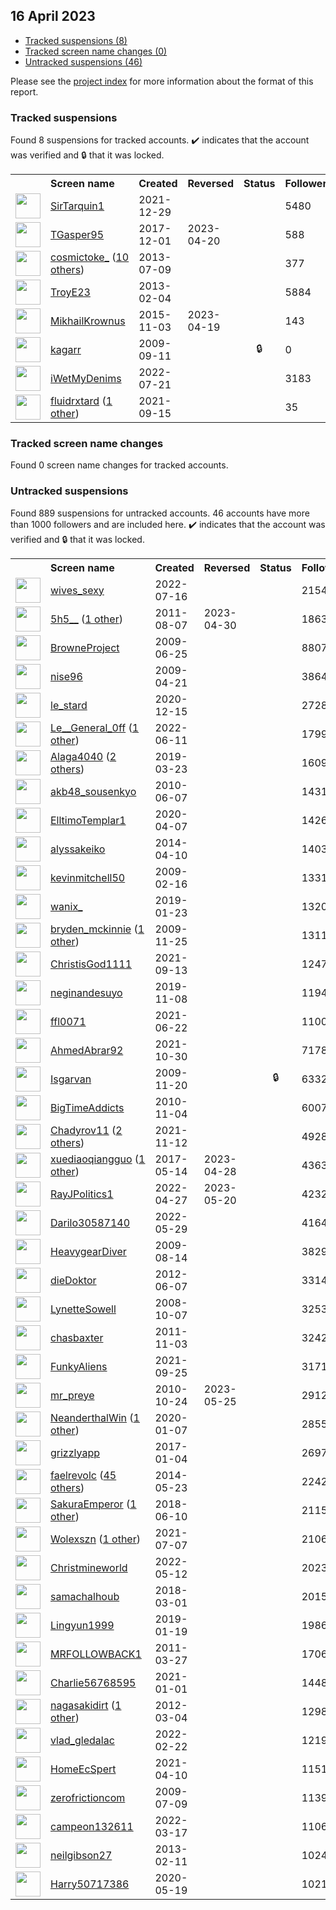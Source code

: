 ## 16 April 2023

* [Tracked suspensions (8)](#tracked-suspensions)
* [Tracked screen name changes (0)](#tracked-screen-name-changes)
* [Untracked suspensions (46)](#untracked-suspensions)

Please see the [project index](https://github.com/travisbrown/twitter-watch) for more information about the format of this report.

### Tracked suspensions

Found 8 suspensions for tracked accounts.
  ✔️ indicates that the account was verified and 🔒 that it was locked.

<table>
    <tr>
        <th></th>
        <th align="left">Screen name</th>
        <th align="left">Created</th>
        <th align="left">Reversed</th>
        <th align="left">Status</th>
        <th align="left">Followers</th>
        <th align="left">Ranking</th></tr>
    </tr>
        <tr>
            <td><a href="https://twitter.com/intent/user?user_id=1476311869266800643">
                <img src="https://pbs.twimg.com/profile_images/1595879010256539649/KYJBTnLm_normal.jpg" width="40px" height="40px" align="center"/></a>
            </td>
            <td>
                <a href="https://twitter.com/SirTarquin1">SirTarquin1</a></td>
            <td>2021-12-29</td>
            <td></td>
            <td align="center"></td>
            <td>5480</td>
            <td>1183</td>
        </tr>
        <tr>
            <td><a href="https://twitter.com/intent/user?user_id=936687173100810245">
                <img src="https://pbs.twimg.com/profile_images/1165808998089744385/ItlOs1QN_normal.jpg" width="40px" height="40px" align="center"/></a>
            </td>
            <td>
                <a href="https://twitter.com/TGasper95">TGasper95</a></td>
            <td>2017-12-01</td>
            <td>2023-04-20</td>
            <td align="center"></td>
            <td>588</td>
            <td>18940</td>
        </tr>
        <tr>
            <td><a href="https://twitter.com/intent/user?user_id=1579217568">
                <img src="https://pbs.twimg.com/profile_images/1593806204840468482/-ExdIMvo_normal.jpg" width="40px" height="40px" align="center"/></a>
            </td>
            <td>
                <a href="https://twitter.com/cosmictoke_">cosmictoke_</a>&nbsp;(<a href="https://api.memory.lol/v1/tw/id/1579217568">10 others</a>)&nbsp;</td>
            <td>2013-07-09</td>
            <td></td>
            <td align="center"></td>
            <td>377</td>
            <td>20098</td>
        </tr>
        <tr>
            <td><a href="https://twitter.com/intent/user?user_id=1146937195">
                <img src="https://pbs.twimg.com/profile_images/1481330368254984192/Io_tQsDw_normal.jpg" width="40px" height="40px" align="center"/></a>
            </td>
            <td>
                <a href="https://twitter.com/TroyE23">TroyE23</a></td>
            <td>2013-02-04</td>
            <td></td>
            <td align="center"></td>
            <td>5884</td>
            <td>35787</td>
        </tr>
        <tr>
            <td><a href="https://twitter.com/intent/user?user_id=4109426293">
                <img src="https://pbs.twimg.com/profile_images/923694561473445889/8Z30Akx1_normal.jpg" width="40px" height="40px" align="center"/></a>
            </td>
            <td>
                <a href="https://twitter.com/MikhailKrownus">MikhailKrownus</a></td>
            <td>2015-11-03</td>
            <td>2023-04-19</td>
            <td align="center"></td>
            <td>143</td>
            <td>45425</td>
        </tr>
        <tr>
            <td><a href="https://twitter.com/intent/user?user_id=73298285">
                <img src="https://abs.twimg.com/sticky/default_profile_images/default_profile_normal.png" width="40px" height="40px" align="center"/></a>
            </td>
            <td>
                <a href="https://twitter.com/kagarr">kagarr</a></td>
            <td>2009-09-11</td>
            <td></td>
            <td align="center">🔒</td>
            <td>0</td>
            <td>66539</td>
        </tr>
        <tr>
            <td><a href="https://twitter.com/intent/user?user_id=1550119371380445185">
                <img src="https://pbs.twimg.com/profile_images/1550192406208778241/AIvrPmqx_normal.jpg" width="40px" height="40px" align="center"/></a>
            </td>
            <td>
                <a href="https://twitter.com/iWetMyDenims">iWetMyDenims</a></td>
            <td>2022-07-21</td>
            <td></td>
            <td align="center"></td>
            <td>3183</td>
            <td>74580</td>
        </tr>
        <tr>
            <td><a href="https://twitter.com/intent/user?user_id=1438151070765756424">
                <img src="https://pbs.twimg.com/profile_images/1516732312888688646/xtubmdsh_normal.jpg" width="40px" height="40px" align="center"/></a>
            </td>
            <td>
                <a href="https://twitter.com/fluidrxtard">fluidrxtard</a>&nbsp;(<a href="https://api.memory.lol/v1/tw/id/1438151070765756424">1 other</a>)&nbsp;</td>
            <td>2021-09-15</td>
            <td></td>
            <td align="center"></td>
            <td>35</td>
            <td>91120</td>
        </tr></table>

### Tracked screen name changes

Found 0 screen name changes for tracked accounts.

### Untracked suspensions

Found 889 suspensions for untracked accounts.
46 accounts have more than 1000 followers and are included here.
  ✔️ indicates that the account was verified and 🔒 that it was locked.

<table>
    <tr>
        <th></th>
        <th align="left">Screen name</th>
        <th align="left">Created</th>
        <th align="left">Reversed</th>
        <th align="left">Status</th>
        <th align="left">Followers</th>
    </tr>
        <tr>
            <td><a href="https://twitter.com/intent/user?user_id=1548342383640657920">
                <img src="https://pbs.twimg.com/profile_images/1548342712767692801/OROdtKAe_normal.jpg" width="40px" height="40px" align="center"/></a>
            </td>
            <td>
                <a href="https://twitter.com/wives_sexy">wives_sexy</a></td>
            <td>2022-07-16</td>
            <td></td>
            <td align="center"></td>
            <td>215489</td>
        </tr>
        <tr>
            <td><a href="https://twitter.com/intent/user?user_id=350015214">
                <img src="https://pbs.twimg.com/profile_images/1416148494419599360/5aMwwnyw_normal.png" width="40px" height="40px" align="center"/></a>
            </td>
            <td>
                <a href="https://twitter.com/5h5__">5h5__</a>&nbsp;(<a href="https://api.memory.lol/v1/tw/id/350015214">1 other</a>)&nbsp;</td>
            <td>2011-08-07</td>
            <td>2023-04-30</td>
            <td align="center"></td>
            <td>186376</td>
        </tr>
        <tr>
            <td><a href="https://twitter.com/intent/user?user_id=50763889">
                <img src="https://pbs.twimg.com/profile_images/1441103045631246341/K9XhE4YR_normal.jpg" width="40px" height="40px" align="center"/></a>
            </td>
            <td>
                <a href="https://twitter.com/BrowneProject">BrowneProject</a></td>
            <td>2009-06-25</td>
            <td></td>
            <td align="center"></td>
            <td>88070</td>
        </tr>
        <tr>
            <td><a href="https://twitter.com/intent/user?user_id=34087728">
                <img src="https://pbs.twimg.com/profile_images/1571673359267794944/7z3EWgh5_normal.png" width="40px" height="40px" align="center"/></a>
            </td>
            <td>
                <a href="https://twitter.com/nise96">nise96</a></td>
            <td>2009-04-21</td>
            <td></td>
            <td align="center"></td>
            <td>38640</td>
        </tr>
        <tr>
            <td><a href="https://twitter.com/intent/user?user_id=1338870871725752320">
                <img src="https://abs.twimg.com/sticky/default_profile_images/default_profile_normal.png" width="40px" height="40px" align="center"/></a>
            </td>
            <td>
                <a href="https://twitter.com/le_stard">le_stard</a></td>
            <td>2020-12-15</td>
            <td></td>
            <td align="center"></td>
            <td>27280</td>
        </tr>
        <tr>
            <td><a href="https://twitter.com/intent/user?user_id=1535724725145583619">
                <img src="https://pbs.twimg.com/profile_images/1562491373546258432/tOL9a4_W_normal.jpg" width="40px" height="40px" align="center"/></a>
            </td>
            <td>
                <a href="https://twitter.com/Le__General_0ff">Le__General_0ff</a>&nbsp;(<a href="https://api.memory.lol/v1/tw/id/1535724725145583619">1 other</a>)&nbsp;</td>
            <td>2022-06-11</td>
            <td></td>
            <td align="center"></td>
            <td>17997</td>
        </tr>
        <tr>
            <td><a href="https://twitter.com/intent/user?user_id=1109393348601790464">
                <img src="https://pbs.twimg.com/profile_images/1536756971071733767/BsSBUr1P_normal.jpg" width="40px" height="40px" align="center"/></a>
            </td>
            <td>
                <a href="https://twitter.com/Alaga4040">Alaga4040</a>&nbsp;(<a href="https://api.memory.lol/v1/tw/id/1109393348601790464">2 others</a>)&nbsp;</td>
            <td>2019-03-23</td>
            <td></td>
            <td align="center"></td>
            <td>16096</td>
        </tr>
        <tr>
            <td><a href="https://twitter.com/intent/user?user_id=152999988">
                <img src="https://pbs.twimg.com/profile_images/567389743520817152/-MQtWYbE_normal.jpeg" width="40px" height="40px" align="center"/></a>
            </td>
            <td>
                <a href="https://twitter.com/akb48_sousenkyo">akb48_sousenkyo</a></td>
            <td>2010-06-07</td>
            <td></td>
            <td align="center"></td>
            <td>14317</td>
        </tr>
        <tr>
            <td><a href="https://twitter.com/intent/user?user_id=1247557742438514690">
                <img src="https://pbs.twimg.com/profile_images/1465348485809590278/VOlFliDA_normal.jpg" width="40px" height="40px" align="center"/></a>
            </td>
            <td>
                <a href="https://twitter.com/ElltimoTemplar1">ElltimoTemplar1</a></td>
            <td>2020-04-07</td>
            <td></td>
            <td align="center"></td>
            <td>14266</td>
        </tr>
        <tr>
            <td><a href="https://twitter.com/intent/user?user_id=2437472689">
                <img src="https://pbs.twimg.com/profile_images/1576279866793775104/I_VC2qyR_normal.jpg" width="40px" height="40px" align="center"/></a>
            </td>
            <td>
                <a href="https://twitter.com/alyssakeiko">alyssakeiko</a></td>
            <td>2014-04-10</td>
            <td></td>
            <td align="center"></td>
            <td>14036</td>
        </tr>
        <tr>
            <td><a href="https://twitter.com/intent/user?user_id=20990974">
                <img src="https://pbs.twimg.com/profile_images/1314525712/img123_normal.jpg" width="40px" height="40px" align="center"/></a>
            </td>
            <td>
                <a href="https://twitter.com/kevinmitchell50">kevinmitchell50</a></td>
            <td>2009-02-16</td>
            <td></td>
            <td align="center"></td>
            <td>13313</td>
        </tr>
        <tr>
            <td><a href="https://twitter.com/intent/user?user_id=1087936265901826050">
                <img src="https://pbs.twimg.com/profile_images/1587127031493709824/S5wJknY6_normal.jpg" width="40px" height="40px" align="center"/></a>
            </td>
            <td>
                <a href="https://twitter.com/wanix_">wanix_</a></td>
            <td>2019-01-23</td>
            <td></td>
            <td align="center"></td>
            <td>13202</td>
        </tr>
        <tr>
            <td><a href="https://twitter.com/intent/user?user_id=92497298">
                <img src="https://pbs.twimg.com/profile_images/825796419235770370/AqRGArQt_normal.jpg" width="40px" height="40px" align="center"/></a>
            </td>
            <td>
                <a href="https://twitter.com/bryden_mckinnie">bryden_mckinnie</a>&nbsp;(<a href="https://api.memory.lol/v1/tw/id/92497298">1 other</a>)&nbsp;</td>
            <td>2009-11-25</td>
            <td></td>
            <td align="center"></td>
            <td>13113</td>
        </tr>
        <tr>
            <td><a href="https://twitter.com/intent/user?user_id=1437548647076433922">
                <img src="https://pbs.twimg.com/profile_images/1437554610093187079/Xy54V3Fn_normal.jpg" width="40px" height="40px" align="center"/></a>
            </td>
            <td>
                <a href="https://twitter.com/ChristisGod1111">ChristisGod1111</a></td>
            <td>2021-09-13</td>
            <td></td>
            <td align="center"></td>
            <td>12472</td>
        </tr>
        <tr>
            <td><a href="https://twitter.com/intent/user?user_id=1192731362203033601">
                <img src="https://pbs.twimg.com/profile_images/1597352417045061632/PUx-NTBC_normal.jpg" width="40px" height="40px" align="center"/></a>
            </td>
            <td>
                <a href="https://twitter.com/neginandesuyo">neginandesuyo</a></td>
            <td>2019-11-08</td>
            <td></td>
            <td align="center"></td>
            <td>11941</td>
        </tr>
        <tr>
            <td><a href="https://twitter.com/intent/user?user_id=1407209161440464899">
                <img src="https://pbs.twimg.com/profile_images/1407209360971812864/dN-LPSUz_normal.jpg" width="40px" height="40px" align="center"/></a>
            </td>
            <td>
                <a href="https://twitter.com/ffl0071">ffl0071</a></td>
            <td>2021-06-22</td>
            <td></td>
            <td align="center"></td>
            <td>11006</td>
        </tr>
        <tr>
            <td><a href="https://twitter.com/intent/user?user_id=1454243190450630657">
                <img src="https://pbs.twimg.com/profile_images/1593429639539687424/KY3icera_normal.jpg" width="40px" height="40px" align="center"/></a>
            </td>
            <td>
                <a href="https://twitter.com/AhmedAbrar92">AhmedAbrar92</a></td>
            <td>2021-10-30</td>
            <td></td>
            <td align="center"></td>
            <td>7178</td>
        </tr>
        <tr>
            <td><a href="https://twitter.com/intent/user?user_id=91371148">
                <img src="https://pbs.twimg.com/profile_images/1594322960214622211/DmNknb-__normal.jpg" width="40px" height="40px" align="center"/></a>
            </td>
            <td>
                <a href="https://twitter.com/Isgarvan">Isgarvan</a></td>
            <td>2009-11-20</td>
            <td></td>
            <td align="center">🔒</td>
            <td>6332</td>
        </tr>
        <tr>
            <td><a href="https://twitter.com/intent/user?user_id=212035820">
                <img src="https://pbs.twimg.com/profile_images/2846885410/b0152ad7f76826e16562f0c15a4e59ef_normal.jpeg" width="40px" height="40px" align="center"/></a>
            </td>
            <td>
                <a href="https://twitter.com/BigTimeAddicts">BigTimeAddicts</a></td>
            <td>2010-11-04</td>
            <td></td>
            <td align="center"></td>
            <td>6007</td>
        </tr>
        <tr>
            <td><a href="https://twitter.com/intent/user?user_id=1459205741907165191">
                <img src="https://pbs.twimg.com/profile_images/1598682802328928256/isekNAZo_normal.jpg" width="40px" height="40px" align="center"/></a>
            </td>
            <td>
                <a href="https://twitter.com/Chadyrov11">Chadyrov11</a>&nbsp;(<a href="https://api.memory.lol/v1/tw/id/1459205741907165191">2 others</a>)&nbsp;</td>
            <td>2021-11-12</td>
            <td></td>
            <td align="center"></td>
            <td>4928</td>
        </tr>
        <tr>
            <td><a href="https://twitter.com/intent/user?user_id=863648286611255297">
                <img src="https://pbs.twimg.com/profile_images/1493959641524760577/fE8pqxcY_normal.jpg" width="40px" height="40px" align="center"/></a>
            </td>
            <td>
                <a href="https://twitter.com/xuediaoqiangguo">xuediaoqiangguo</a>&nbsp;(<a href="https://api.memory.lol/v1/tw/id/863648286611255297">1 other</a>)&nbsp;</td>
            <td>2017-05-14</td>
            <td>2023-04-28</td>
            <td align="center"></td>
            <td>4363</td>
        </tr>
        <tr>
            <td><a href="https://twitter.com/intent/user?user_id=1519441950335774722">
                <img src="https://pbs.twimg.com/profile_images/1519442079071543296/B5oRYJnh_normal.jpg" width="40px" height="40px" align="center"/></a>
            </td>
            <td>
                <a href="https://twitter.com/RayJPolitics1">RayJPolitics1</a></td>
            <td>2022-04-27</td>
            <td>2023-05-20</td>
            <td align="center"></td>
            <td>4232</td>
        </tr>
        <tr>
            <td><a href="https://twitter.com/intent/user?user_id=1530817201338466305">
                <img src="https://pbs.twimg.com/profile_images/1530819665571758081/pe9tfsHh_normal.jpg" width="40px" height="40px" align="center"/></a>
            </td>
            <td>
                <a href="https://twitter.com/Darilo30587140">Darilo30587140</a></td>
            <td>2022-05-29</td>
            <td></td>
            <td align="center"></td>
            <td>4164</td>
        </tr>
        <tr>
            <td><a href="https://twitter.com/intent/user?user_id=65726219">
                <img src="https://pbs.twimg.com/profile_images/362848346/MkVuw40_normal.jpg" width="40px" height="40px" align="center"/></a>
            </td>
            <td>
                <a href="https://twitter.com/HeavygearDiver">HeavygearDiver</a></td>
            <td>2009-08-14</td>
            <td></td>
            <td align="center"></td>
            <td>3829</td>
        </tr>
        <tr>
            <td><a href="https://twitter.com/intent/user?user_id=602370948">
                <img src="https://pbs.twimg.com/profile_images/1349511605856428033/Q6L5iitH_normal.jpg" width="40px" height="40px" align="center"/></a>
            </td>
            <td>
                <a href="https://twitter.com/dieDoktor">dieDoktor</a></td>
            <td>2012-06-07</td>
            <td></td>
            <td align="center"></td>
            <td>3314</td>
        </tr>
        <tr>
            <td><a href="https://twitter.com/intent/user?user_id=16623977">
                <img src="https://pbs.twimg.com/profile_images/484707810538573824/itaSF6nC_normal.jpeg" width="40px" height="40px" align="center"/></a>
            </td>
            <td>
                <a href="https://twitter.com/LynetteSowell">LynetteSowell</a></td>
            <td>2008-10-07</td>
            <td></td>
            <td align="center"></td>
            <td>3253</td>
        </tr>
        <tr>
            <td><a href="https://twitter.com/intent/user?user_id=404439685">
                <img src="https://pbs.twimg.com/profile_images/1426481349830000641/oEgSGQp0_normal.jpg" width="40px" height="40px" align="center"/></a>
            </td>
            <td>
                <a href="https://twitter.com/chasbaxter">chasbaxter</a></td>
            <td>2011-11-03</td>
            <td></td>
            <td align="center"></td>
            <td>3242</td>
        </tr>
        <tr>
            <td><a href="https://twitter.com/intent/user?user_id=1441612604825227270">
                <img src="https://pbs.twimg.com/profile_images/1520328654575878144/xtFeiYyp_normal.jpg" width="40px" height="40px" align="center"/></a>
            </td>
            <td>
                <a href="https://twitter.com/FunkyAliens">FunkyAliens</a></td>
            <td>2021-09-25</td>
            <td></td>
            <td align="center"></td>
            <td>3171</td>
        </tr>
        <tr>
            <td><a href="https://twitter.com/intent/user?user_id=206988031">
                <img src="https://pbs.twimg.com/profile_images/1541634006999076865/JN720GSm_normal.jpg" width="40px" height="40px" align="center"/></a>
            </td>
            <td>
                <a href="https://twitter.com/mr_preye">mr_preye</a></td>
            <td>2010-10-24</td>
            <td>2023-05-25</td>
            <td align="center"></td>
            <td>2912</td>
        </tr>
        <tr>
            <td><a href="https://twitter.com/intent/user?user_id=1214446739333296129">
                <img src="https://pbs.twimg.com/profile_images/1351968996153815046/j8seMKSi_normal.jpg" width="40px" height="40px" align="center"/></a>
            </td>
            <td>
                <a href="https://twitter.com/NeanderthalWin">NeanderthalWin</a>&nbsp;(<a href="https://api.memory.lol/v1/tw/id/1214446739333296129">1 other</a>)&nbsp;</td>
            <td>2020-01-07</td>
            <td></td>
            <td align="center"></td>
            <td>2855</td>
        </tr>
        <tr>
            <td><a href="https://twitter.com/intent/user?user_id=816438437632843776">
                <img src="https://pbs.twimg.com/profile_images/818974859866685440/DdG1oGHh_normal.jpg" width="40px" height="40px" align="center"/></a>
            </td>
            <td>
                <a href="https://twitter.com/grizzlyapp">grizzlyapp</a></td>
            <td>2017-01-04</td>
            <td></td>
            <td align="center"></td>
            <td>2697</td>
        </tr>
        <tr>
            <td><a href="https://twitter.com/intent/user?user_id=2517407156">
                <img src="https://pbs.twimg.com/profile_images/1585228241912344581/tjfNX6hZ_normal.jpg" width="40px" height="40px" align="center"/></a>
            </td>
            <td>
                <a href="https://twitter.com/faelrevolc">faelrevolc</a>&nbsp;(<a href="https://api.memory.lol/v1/tw/id/2517407156">45 others</a>)&nbsp;</td>
            <td>2014-05-23</td>
            <td></td>
            <td align="center"></td>
            <td>2242</td>
        </tr>
        <tr>
            <td><a href="https://twitter.com/intent/user?user_id=1005845239154774016">
                <img src="https://pbs.twimg.com/profile_images/1587647773721206786/c_DA4EYY_normal.jpg" width="40px" height="40px" align="center"/></a>
            </td>
            <td>
                <a href="https://twitter.com/SakuraEmperor">SakuraEmperor</a>&nbsp;(<a href="https://api.memory.lol/v1/tw/id/1005845239154774016">1 other</a>)&nbsp;</td>
            <td>2018-06-10</td>
            <td></td>
            <td align="center"></td>
            <td>2115</td>
        </tr>
        <tr>
            <td><a href="https://twitter.com/intent/user?user_id=1412738896933363714">
                <img src="https://pbs.twimg.com/profile_images/1596879071635537921/hagPMy7y_normal.jpg" width="40px" height="40px" align="center"/></a>
            </td>
            <td>
                <a href="https://twitter.com/Wolexszn">Wolexszn</a>&nbsp;(<a href="https://api.memory.lol/v1/tw/id/1412738896933363714">1 other</a>)&nbsp;</td>
            <td>2021-07-07</td>
            <td></td>
            <td align="center"></td>
            <td>2106</td>
        </tr>
        <tr>
            <td><a href="https://twitter.com/intent/user?user_id=1524796120391614465">
                <img src="https://pbs.twimg.com/profile_images/1596206362274439173/tPbZH3SK_normal.jpg" width="40px" height="40px" align="center"/></a>
            </td>
            <td>
                <a href="https://twitter.com/Christmineworld">Christmineworld</a></td>
            <td>2022-05-12</td>
            <td></td>
            <td align="center"></td>
            <td>2023</td>
        </tr>
        <tr>
            <td><a href="https://twitter.com/intent/user?user_id=969200659923955717">
                <img src="https://pbs.twimg.com/profile_images/1478712825765933058/B5ghr4VO_normal.jpg" width="40px" height="40px" align="center"/></a>
            </td>
            <td>
                <a href="https://twitter.com/samachalhoub">samachalhoub</a></td>
            <td>2018-03-01</td>
            <td></td>
            <td align="center"></td>
            <td>2015</td>
        </tr>
        <tr>
            <td><a href="https://twitter.com/intent/user?user_id=1086533086618107904">
                <img src="https://pbs.twimg.com/profile_images/1404283605598146565/jpdBDC1n_normal.jpg" width="40px" height="40px" align="center"/></a>
            </td>
            <td>
                <a href="https://twitter.com/Lingyun1999">Lingyun1999</a></td>
            <td>2019-01-19</td>
            <td></td>
            <td align="center"></td>
            <td>1986</td>
        </tr>
        <tr>
            <td><a href="https://twitter.com/intent/user?user_id=273111385">
                <img src="https://pbs.twimg.com/profile_images/2790324062/e83a9a069b235e64f939952474c237d8_normal.png" width="40px" height="40px" align="center"/></a>
            </td>
            <td>
                <a href="https://twitter.com/MRFOLLOWBACK1">MRFOLLOWBACK1</a></td>
            <td>2011-03-27</td>
            <td></td>
            <td align="center"></td>
            <td>1706</td>
        </tr>
        <tr>
            <td><a href="https://twitter.com/intent/user?user_id=1344860490619621378">
                <img src="https://pbs.twimg.com/profile_images/1470079401190637575/TCCU6kiW_normal.jpg" width="40px" height="40px" align="center"/></a>
            </td>
            <td>
                <a href="https://twitter.com/Charlie56768595">Charlie56768595</a></td>
            <td>2021-01-01</td>
            <td></td>
            <td align="center"></td>
            <td>1448</td>
        </tr>
        <tr>
            <td><a href="https://twitter.com/intent/user?user_id=513766452">
                <img src="https://pbs.twimg.com/profile_images/1046985391352553472/g-IwAo2A_normal.jpg" width="40px" height="40px" align="center"/></a>
            </td>
            <td>
                <a href="https://twitter.com/nagasakidirt">nagasakidirt</a>&nbsp;(<a href="https://api.memory.lol/v1/tw/id/513766452">1 other</a>)&nbsp;</td>
            <td>2012-03-04</td>
            <td></td>
            <td align="center"></td>
            <td>1298</td>
        </tr>
        <tr>
            <td><a href="https://twitter.com/intent/user?user_id=1496215381215690754">
                <img src="https://pbs.twimg.com/profile_images/1538445575439499264/TmGF5O6E_normal.jpg" width="40px" height="40px" align="center"/></a>
            </td>
            <td>
                <a href="https://twitter.com/vlad_gledalac">vlad_gledalac</a></td>
            <td>2022-02-22</td>
            <td></td>
            <td align="center"></td>
            <td>1219</td>
        </tr>
        <tr>
            <td><a href="https://twitter.com/intent/user?user_id=1380952752302399492">
                <img src="https://pbs.twimg.com/profile_images/1381030106391474177/C2AvJ5J-_normal.png" width="40px" height="40px" align="center"/></a>
            </td>
            <td>
                <a href="https://twitter.com/HomeEcSpert">HomeEcSpert</a></td>
            <td>2021-04-10</td>
            <td></td>
            <td align="center"></td>
            <td>1151</td>
        </tr>
        <tr>
            <td><a href="https://twitter.com/intent/user?user_id=55153858">
                <img src="https://pbs.twimg.com/profile_images/305112581/howie_normal.jpg" width="40px" height="40px" align="center"/></a>
            </td>
            <td>
                <a href="https://twitter.com/zerofrictioncom">zerofrictioncom</a></td>
            <td>2009-07-09</td>
            <td></td>
            <td align="center"></td>
            <td>1139</td>
        </tr>
        <tr>
            <td><a href="https://twitter.com/intent/user?user_id=1504598932168531972">
                <img src="https://pbs.twimg.com/profile_images/1548735606456569856/aPNH11vE_normal.jpg" width="40px" height="40px" align="center"/></a>
            </td>
            <td>
                <a href="https://twitter.com/campeon132611">campeon132611</a></td>
            <td>2022-03-17</td>
            <td></td>
            <td align="center"></td>
            <td>1106</td>
        </tr>
        <tr>
            <td><a href="https://twitter.com/intent/user?user_id=1169976930">
                <img src="https://pbs.twimg.com/profile_images/1312686569103544321/AQK-KpiY_normal.jpg" width="40px" height="40px" align="center"/></a>
            </td>
            <td>
                <a href="https://twitter.com/neilgibson27">neilgibson27</a></td>
            <td>2013-02-11</td>
            <td></td>
            <td align="center"></td>
            <td>1024</td>
        </tr>
        <tr>
            <td><a href="https://twitter.com/intent/user?user_id=1262863280961437697">
                <img src="https://pbs.twimg.com/profile_images/1263173305311342598/U6-ugdJV_normal.jpg" width="40px" height="40px" align="center"/></a>
            </td>
            <td>
                <a href="https://twitter.com/Harry50717386">Harry50717386</a></td>
            <td>2020-05-19</td>
            <td></td>
            <td align="center"></td>
            <td>1021</td>
        </tr></table>

